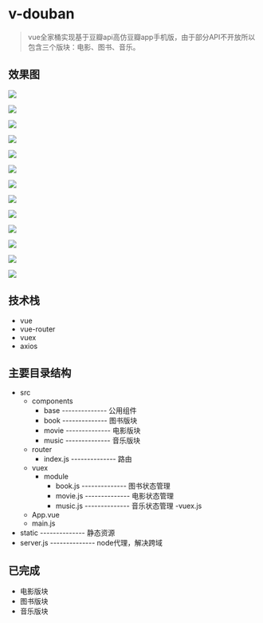 # v-douban

> vue全家桶实现基于豆瓣api高仿豆瓣app手机版，由于部分API不开放所以包含三个版块：电影、图书、音乐。
## 效果图 
![](https://github.com/windlany/vue-douban/blob/master/static/preview/index.png)

![](https://github.com/windlany/vue-douban/blob/master/static/preview/loading.png)

![](https://github.com/windlany/vue-douban/blob/master/static/preview/search.png)

![](https://github.com/windlany/vue-douban/blob/master/static/preview/movie.png)

![](https://github.com/windlany/vue-douban/blob/master/static/preview/movieMore.png)

![](https://github.com/windlany/vue-douban/blob/master/static/preview/movieSignle.png)

![](https://github.com/windlany/vue-douban/blob/master/static/preview/actor.png)

![](https://github.com/windlany/vue-douban/blob/master/static/preview/book.png)

![](https://github.com/windlany/vue-douban/blob/master/static/preview/bookMore.png)

![](https://github.com/windlany/vue-douban/blob/master/static/preview/bookSignle.png)

![](https://github.com/windlany/vue-douban/blob/master/static/preview/music.png)

![](https://github.com/windlany/vue-douban/blob/master/static/preview/musicMore.png)

![](https://github.com/windlany/vue-douban/blob/master/static/preview/musicSignle.png)
## 技术栈
- vue
- vue-router
- vuex
- axios
## 主要目录结构 
- src
    - components
        - base   --------------  公用组件
        - book   --------------  图书版块
        - movie   --------------  电影版块
        - music   --------------  音乐版块
    - router
        - index.js   --------------  路由
    - vuex
        - module
            - book.js   --------------  图书状态管理
            - movie.js   --------------  电影状态管理
            - music.js   --------------  音乐状态管理
        -vuex.js
    - App.vue
    - main.js
- static   --------------  静态资源
- server.js   --------------  node代理，解决跨域 
## 已完成
- 电影版块
- 图书版块
- 音乐版块 